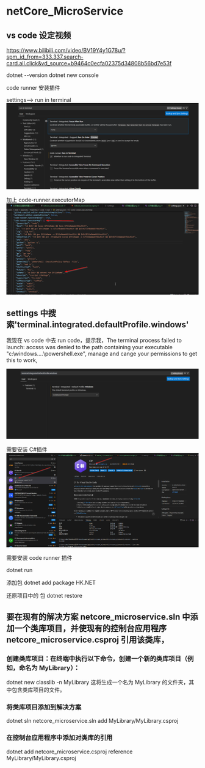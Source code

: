 # netCore_MicroService

## vs code 设定视频

https://www.bilibili.com/video/BV19Y4y1G78u/?spm_id_from=333.337.search-card.all.click&vd_source=b9464c0ecfa02375d34808b56bd7e53f

dotnet --version
dotnet new console

code runner 安装插件

settings--> run in terminal
![alt text](../2.遇到问题截图/1,环境设置.png)

加上 code-runner.executorMap
![alt text](../2.遇到问题截图/2,环境设置.png)

## settings 中搜索'terminal.integrated.defaultProfile.windows'

我现在 vs code 中去 run code，提示我，The terminal process failed to launch: accsss was denied to the path containing your executable "c:\windows\....\powershell.exe", manage and cange your permissions to get this to work,

![alt text](../2.遇到问题截图/0,环境设置.png)

需要安装 C#插件
![alt text](../2.遇到问题截图/3,环境设置.png)

需要安装 code runner 插件

dotnet run

添加包
dotnet add package HK.NET

还原项目中的 包
dotnet restore

## 要在现有的解决方案 netcore_microservice.sln 中添加一个类库项目，并使现有的控制台应用程序 netcore_microservice.csproj 引用该类库，

### 创建类库项目：在终端中执行以下命令，创建一个新的类库项目（例如，命名为 MyLibrary）：

dotnet new classlib -n MyLibrary
这将生成一个名为 MyLibrary 的文件夹，其中包含类库项目的文件。

### 将类库项目添加到解决方案

dotnet sln netcore_microservice.sln add MyLibrary/MyLibrary.csproj

### 在控制台应用程序中添加对类库的引用

dotnet add netcore_microservice.csproj reference MyLibrary/MyLibrary.csproj
